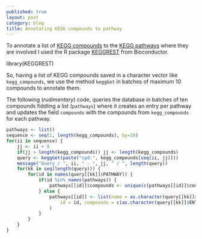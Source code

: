 ```yaml
---
published: true
layout: post
category: blog
title: Annotating KEGG compounds to pathway
---
```


To annotate a list of [KEGG compounds](http://www.genome.jp/kegg/compound/) to the [KEGG pathways](http://www.genome.jp/kegg/pathway.html) where they are involved I used the R package [KEGGREST](https://bioconductor.org/packages/release/bioc/html/KEGGREST.html) from Bioconductor.

  library(KEGGREST)

So, having a list of KEGG compounds saved in a character vector like `kegg_compounds`, we use the method `keggGet` in batches of maximum 10 compounds to annotate them.

The following (_rudimentary_) code, queries the database in batches of ten compounds fiddling a list (`pathways`) where it creates an entry per pathway and updates the field `compounds` with the compounds from `kegg_compounds` for each pathway.

```R
pathways <- list()
sequence <- seq(1, length(kegg_compounds), by=10)
for(ii in sequence) {
    jj <- ii + 9
    if(jj > length(kegg_compounds)) jj <- length(kegg_compounds)
    query <- keggGet(paste("cpd:", kegg_compounds[seq(ii, jj)]))
    message("Query / ", ii, " - ", jj, " / ", length(query))
    for(kk in seq(length(query))) {
        for(id in names(query[[kk]]$PATHWAY)) {
            if(id %in% names(pathways)) {
                pathways[[id]]$compounds <- unique(c(pathways[[id]]$compounds , as.character(query[[kk]]$ENTRY)))
            } else {
                pathways[[id]] <- list(name = as.character(query[[kk]]$PATHWAY[id]),
                    id = id, compounds = c(as.character(query[[kk]]$ENTRY))
                )
            }
        }
    }
}
```